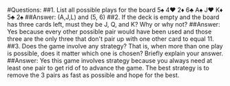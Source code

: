 #Questions:
##1. List all possible plays for the board 5♠ 4♥ 2♦ 6♣ A♠ J♥ K♦ 5♣ 2♠
##Answer: (A,J,L) and (5, 6)
##2. If the deck is empty and the board has three cards left, must they be J, Q, and K? Why or why not?
##Answer: Yes because every other possible pair would have been used and those three are the only three that don't pair up with one other card to equal 11.
##3. Does the game involve any strategy? That is, when more than one play is possible, does it matter which one is chosen? Briefly explain your answer.
##Answer: Yes this game involves strategy because you always need at least one pair to get rid of to advance the game. The best strategy is to remove the 3 pairs as fast as possible and hope for the best.
